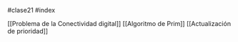 #clase21 #index

[[Problema de la Conectividad digital]]
[[Algoritmo de Prim]]
[[Actualización de prioridad]]